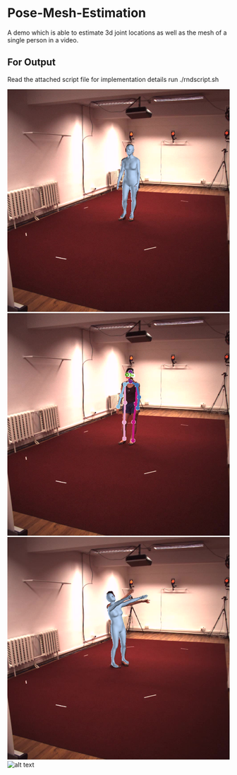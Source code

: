 # Pose-Mesh-Estimation
A demo which is able to estimate 3d joint locations as well as the mesh of a single person in a video.

## For Output
Read the attached script file for implementation details
run ./rndscript.sh

![alt text](https://github.com/sheoranhimansh/Pose-Mesh-Estimation/blob/master/output/img_000001.png)
![alt text](https://github.com/sheoranhimansh/Pose-Mesh-Estimation/blob/master/output/joints_img_000001.png)
![alt text](https://github.com/sheoranhimansh/Pose-Mesh-Estimation/blob/master/output/img_000454.png)
![alt text](https://github.com/sheoranhimansh/Pose-Mesh-Estimation/blob/master/output/joints_img_0000454.png)

